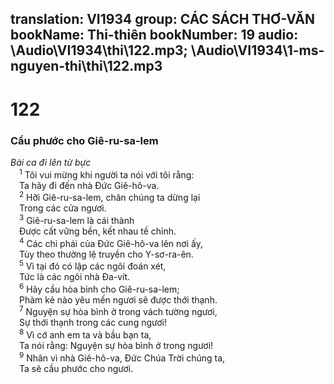 translation: VI1934
group: CÁC SÁCH THƠ-VĂN
bookName: Thi-thiên 
bookNumber: 19
audio: \Audio\VI1934\thi\122.mp3; \Audio\VI1934\1-ms-nguyen-thi\thi\122.mp3
-------

<div class="title"><h1>122</h1><h3>Cầu phước cho Giê-ru-sa-lem</h3><i>Bài ca đi lên từ bực</i></div>
<span class="verse thi_122_1"> <sup>1</sup> Tôi vui mừng khi người ta nói với tôi rằng: <br/> Ta hãy đi đến nhà Đức Giê-hô-va. <br/></span>
<span class="verse thi_122_2"> <sup>2</sup> Hỡi Giê-ru-sa-lem, chân chúng ta dừng lại <br/> Trong các cửa ngươi. <br/></span>
<span class="verse thi_122_3"> <sup>3</sup> Giê-ru-sa-lem là cái thành <br/> Được cất vững bền, kết nhau tề chỉnh. <br/></span>
<span class="verse thi_122_4"> <sup>4</sup> Các chi phái của Đức Giê-hô-va lên nơi ấy, <br/> Tùy theo thường lệ truyền cho Y-sơ-ra-ên. <br/></span>
<span class="verse thi_122_5"> <sup>5</sup> Vì tại đó có lập các ngôi đoán xét, <br/> Tức là các ngôi nhà Đa-vít. <br/></span>
<span class="verse thi_122_6"> <sup>6</sup> Hãy cầu hòa bình cho Giê-ru-sa-lem; <br/> Phàm kẻ nào yêu mến ngươi sẽ được thới thạnh. <br/></span>
<span class="verse thi_122_7"> <sup>7</sup> Nguyện sự hòa bình ở trong vách tường ngươi, <br/> Sự thới thạnh trong các cung ngươi! <br/></span>
<span class="verse thi_122_8"> <sup>8</sup> Vì cớ anh em ta và bầu bạn ta, <br/> Ta nói rằng: Nguyện sự hòa bình ở trong ngươi! <br/></span>
<span class="verse thi_122_9"> <sup>9</sup> Nhân vì nhà Giê-hô-va, Đức Chúa Trời chúng ta, <br/> Ta sẽ cầu phước cho ngươi. <br/></span>
